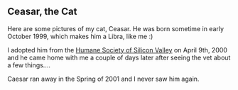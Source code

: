 <div id="wikitext">

<div style="display: none;">

Summary:my pet cat Parent:(Main.)Critters <span
class="wikiword">[IncludeMe](http://wiki.tamouse.org?n=Main.IncludeMe?action=edit)[?](http://wiki.tamouse.org?n=Main.IncludeMe?action=edit)</span>:[Critters](http://wiki.tamouse.org?n=Main.Critters?action=print)
Categories:[Critters](http://wiki.tamouse.org?n=Category.Critters) Tags:
cats, pets

</div>

<div class="vspace">

</div>

Ceasar, the Cat
---------------

Here are some pictures of my cat, Ceasar. He was born sometime in early
October 1999, which makes him a Libra, like me :)

I adopted him from the [Humane Society of Silicon
Valley](http://www.hssv.org) on April 9th, 2000 and he came home with me
a couple of days later after seeing the vet about a few things....

Caesar ran away in the Spring of 2001 and I never saw him again.

</div>

